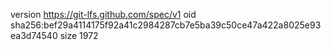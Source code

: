 version https://git-lfs.github.com/spec/v1
oid sha256:bef29a4114175f92a41c2984287cb7e5ba39c50ce47a422a8025e93ea3d74540
size 1972
